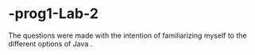 # -prog1-Lab-2
The questions were made with the intention of familiarizing myself to the different options of Java .
